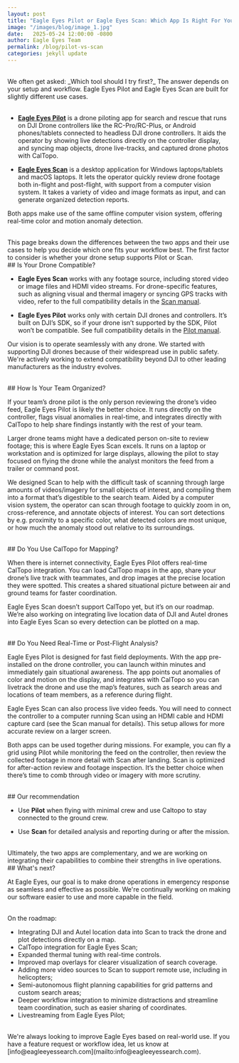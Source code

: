 ```yaml
---
layout: post
title: "Eagle Eyes Pilot or Eagle Eyes Scan: Which App Is Right For You?"
image: "/images/blog/image_1.jpg"
date:   2025-05-24 12:00:00 -0800
author: Eagle Eyes Team
permalink: /blog/pilot-vs-scan
categories: jekyll update
---
```

<br>
We often get asked: _Which tool should I try first?_ The answer depends on your setup and workflow. Eagle Eyes Pilot and Eagle Eyes Scan are built for slightly different use cases. 
<br>
<br>

* [**Eagle Eyes Pilot**](https://www.eagleeyessearch.com/pilot) is a drone piloting app for search and rescue that runs on DJI Drone controllers like the RC-Pro/RC-Plus, or Android phones/tablets connected to headless DJI drone controllers. It aids the operator by showing live detections directly on the controller display, and syncing map objects, drone live-tracks, and captured drone photos with CalTopo. 

* [**Eagle Eyes Scan**](https://www.eagleeyessearch.com/scan) is a desktop application for Windows laptops/tablets and macOS laptops. It lets the operator quickly review drone footage both in-flight and post-flight, with support from a computer vision system. It takes a variety of video and image formats as input, and can generate organized detection reports.

Both apps make use of the same offline computer vision system, offering real-time color and motion anomaly detection. 

<br>
This page breaks down the differences between the two apps and their use cases to help you decide which one fits your workflow best. The first factor to consider is whether your drone setup supports Pilot or Scan.

<br>
## Is Your Drone Compatible?

* **Eagle Eyes Scan** works with any footage source, including stored video or image files and HDMI video streams. For drone-specific features, such as aligning visual and thermal imagery or syncing GPS tracks with video, refer to the full compatibility details in the [Scan manual](https://www.eagleeyessearch.com/scan-manual).


* **Eagle Eyes Pilot** works only with certain DJI drones and controllers. It’s built on DJI’s SDK, so if your drone isn’t supported by the SDK, Pilot won’t be compatible. See full compatibility details in the [Pilot manual](https://docs.google.com/document/d/1Uq8lHS-V7B7ekQ9h6gRrnnclu9vuM4zKRBzB3tS0fGQ/#heading=h.16dyxpfxra6k).

Our vision is to operate seamlessly with any drone. We started with supporting DJI drones because of their widespread use in public safety. We're actively working to extend compatibility beyond DJI to other leading manufacturers as the industry evolves.

<br>
## How Is Your Team Organized?

If your team’s drone pilot is the only person reviewing the drone’s video feed, Eagle Eyes Pilot is likely the better choice. It runs directly on the controller, flags visual anomalies in real-time, and integrates directly with CalTopo to help share findings instantly with the rest of your team.

Larger drone teams might have a dedicated person on-site to review footage; this is where Eagle Eyes Scan excels. It runs on a laptop or workstation and is optimized for large displays, allowing the pilot to stay focused on flying the drone while the analyst monitors the feed from a trailer or command post. 

We designed Scan to help with the difficult task of scanning through large amounts of videos/imagery for small objects of interest, and compiling them into a format that’s digestible to the search team. Aided by a computer vision system, the operator can scan through footage to quickly zoom in on, cross-reference, and annotate objects of interest. You can sort detections by e.g. proximity to a specific color, what detected colors are most unique, or how much the anomaly stood out relative to its surroundings.

<br>
## Do You Use CalTopo for Mapping?

When there is internet connectivity, Eagle Eyes Pilot offers real-time CalTopo integration. You can load CalTopo maps in the app, share your drone’s live track with teammates, and drop images at the precise location they were spotted. This creates a shared situational picture between air and ground teams for faster coordination.

Eagle Eyes Scan doesn’t support CalTopo yet, but it’s on our roadmap. We’re also working on integrating live location data of DJI and Autel drones into Eagle Eyes Scan so every detection can be plotted on a map. 

<br>
## Do You Need Real-Time or Post-Flight Analysis?

Eagle Eyes Pilot is designed for fast field deployments. With the app pre-installed on the drone controller, you can launch within minutes and immediately gain situational awareness. The app points out anomalies of color and motion on the display, and integrates with CalTopo so you can livetrack the drone and use the map’s features, such as search areas and locations of team members, as a reference during flight.

Eagle Eyes Scan can also process live video feeds. You will need to connect the controller to a computer running Scan using an HDMI cable and HDMI capture card (see the Scan manual for details). This setup allows for more accurate review on a larger screen.

Both apps can be used together during missions. For example, you can fly a grid using Pilot while monitoring the feed on the controller, then review the collected footage in more detail with Scan after landing. Scan is optimized for after-action review and footage inspection. It’s the better choice when there’s time to comb through video or imagery with more scrutiny. 

<br>
## Our recommendation

* Use **Pilot** when flying with minimal crew and use Caltopo to stay connected to the ground crew. 

* Use **Scan** for detailed analysis and reporting during or after the mission.

<br>
Ultimately, the two apps are complementary, and we are working on integrating their capabilities to combine their strengths in live operations.

<br>
## What's next?

At Eagle Eyes, our goal is to make drone operations in emergency response as seamless and effective as possible. We're continually working on making our software easier to use and more capable in the field.

<br>
On the roadmap:

* Integrating DJI and Autel location data into Scan to track the drone and plot detections directly on a map.
* CalTopo integration for Eagle Eyes Scan;
* Expanded thermal tuning with real-time controls.
* Improved map overlays for clearer visualization of search coverage.
* Adding more video sources to Scan to support remote use, including in helicopters; 
* Semi-autonomous flight planning capabilities for grid patterns and custom search areas;
* Deeper workflow integration to minimize distractions and streamline team coordination, such as easier sharing of coordinates.
* Livestreaming from Eagle Eyes Pilot;

<br>
We're always looking to improve Eagle Eyes based on real-world use. If you have a feature request or workflow idea, let us know at [info@eagleeyessearch.com](mailto:info@eagleeyessearch.com). 

<br>
<br>